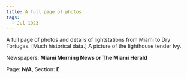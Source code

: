 ```yaml
---  
title: A full page of photos  
tags:  
  - Jul 1923  
---  
```

  
A full page of photos and details of lightstations from Miami to Dry Tortugas. [Much historical data.] A picture of the lighthouse tender Ivy.  
  
Newspapers: **Miami Morning News or The Miami Herald**  
  
Page: **N/A**, Section: **E** 
